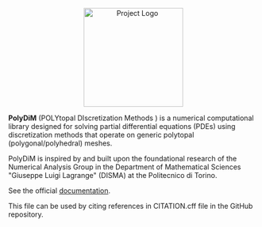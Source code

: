 <p align="center">
  <img src="https://www.polydim.it/images/logo2.png" width="200" alt="Project Logo">
</p>

**PolyDiM** (POLYtopal DIscretization Methods ) is a numerical computational library designed for solving partial differential equations (PDEs) using discretization methods that operate on generic polytopal (polygonal/polyhedral) meshes.

PolyDiM is inspired by and built upon the foundational research of the Numerical Analysis Group in the Department of Mathematical Sciences "Giuseppe Luigi Lagrange" (DISMA) at the Politecnico di Torino.

See the official [documentation](https://polydim.it/).

This file can be used by citing references in CITATION.cff file in the GitHub repository.
